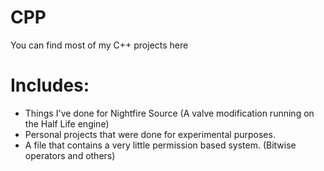 CPP
===

You can find most of my C++ projects here

Includes:
===
- Things I've done for Nightfire Source (A valve modification running on the Half Life engine)
- Personal projects that were done for experimental purposes.
- A file that contains a very little permission based system. (Bitwise operators and others)

